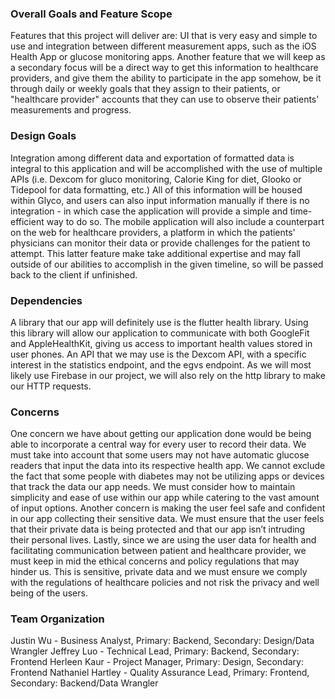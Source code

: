 ### Overall Goals and Feature Scope

Features that this project will deliver are: UI that is very easy and simple to use and integration between different measurement apps, such as the iOS Health App or glucose monitoring apps. Another feature that we will keep as a secondary focus will be a direct way to get this information to healthcare providers, and give them the ability to participate in the app somehow, be it through daily or weekly goals that they assign to their patients, or "healthcare provider" accounts that they can use to observe their patients' measurements and progress. 

### Design Goals

Integration among different data and exportation of formatted data is integral to this application and will be accomplished with the use of multiple APIs (i.e. Dexcom for gluco monitoring, Calorie King for diet, Glooko or Tidepool for data formatting, etc.) All of this information will be housed within Glyco, and users can also input information manually if there is no integration - in which case the application will provide a simple and time-efficient way to do so. The mobile application will also include a counterpart on the web for healthcare providers, a platform in which the patients' physicians can monitor their data or provide challenges for the patient to attempt. This latter feature make take additional expertise and may fall outside of our abilities to accomplish in the given timeline, so will be passed back to the client if unfinished.

### Dependencies

A library that our app will definitely use is the flutter health library. Using this library will allow our application to communicate with both GoogleFit and AppleHealthKit, giving us access to important health values stored in user phones. An API that we may use is the Dexcom API, with a specific interest in the statistics endpoint, and the egvs endpoint. As we will most likely use Firebase in our project, we will also rely on the http library to make our HTTP requests. 

### Concerns
One concern we have about getting our application done would be being able to incorporate a central way for every user to record their data. We must take into account that some users may not have automatic glucose readers that input the data into its respective health app. We cannot exclude the fact that some people with diabetes may not be utilizing apps or devices that track the data our app needs. We must consider how to maintain simplicity and ease of use within our app while catering to the vast amount of input options. Another concern is making the user feel safe and confident in our app collecting their sensitive data. We must ensure that the user feels that their private data is being protected and that our app isn’t intruding their personal lives. Lastly, since we are using the user data for health and facilitating communication between patient and healthcare provider, we must keep in mid the ethical concerns and policy regulations that may hinder us. This is sensitive, private data and we must ensure we comply with the regulations of healthcare policies and not risk the privacy and well being of the users. 

### Team Organization

Justin Wu - Business Analyst, Primary: Backend, Secondary: Design/Data Wrangler
Jeffrey Luo - Technical Lead, Primary: Backend, Secondary: Frontend
Herleen Kaur - Project Manager, Primary: Design, Secondary: Frontend
Nathaniel Hartley - Quality Assurance Lead, Primary: Frontend, Secondary: Backend/Data Wrangler